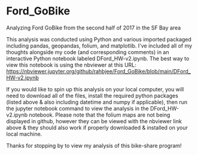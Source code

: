 # Ford_GoBike
Analyzing Ford GoBike from the second half of 2017 in the SF Bay area

This analysis was conducted using Python and various imported packaged including pandas, geopandas, folium, and matplotlib.  I've included all of my thoughts alongside my code (and corresponding comments) in an interactive Python notebook labeled DFord_HW-v2.ipynb.  The best way to view this notebook is using the nbviewer at this URL: https://nbviewer.jupyter.org/github/rahbjee/Ford_GoBike/blob/main/DFord_HW-v2.ipynb

If you would like to spin up this analysis on your local computer, you will need to download all of the files, install the required python packages (listed above & also including datetime and numpy if applicable), then run the jupyter notebook command to view the analysis in the DFord_HW-v2.ipynb notebook. Please note that the folium maps are not being displayed in github, however they can be viewed with the nbviewer link above & they should also work if properly downloaded & installed on your local machine.

Thanks for stopping by to view my analysis of this bike-share program!
